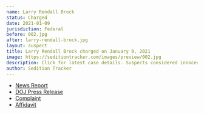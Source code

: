 ```yaml
---
name: Larry Rendall Brock
status: Charged
date: 2021-01-09
jurisdiction: Federal
before: 002.jpg
after: larry-rendall-brock.jpg
layout: suspect
title: Larry Rendall Brock charged on January 9, 2021
image: https://seditiontracker.com/images/preview/002.jpg
description: Click for latest case details. Suspects considered innocent until proven guilty.
author: Sedition Tracker
---
```


- [News Report](https://www.nbcdfw.com/news/local/fbi-arrests-grapevine-man-photographed-in-tactical-gear-on-us-senate-floor/2524718/)
- [DOJ Press Release](https://www.justice.gov/usao-dc/pr/two-men-charged-connection-events-us-capitol)
- [Complaint](https://www.justice.gov/usao-dc/press-release/file/1352016/download)
- [Affidavit](https://www.justice.gov/usao-dc/press-release/file/1352026/download)
